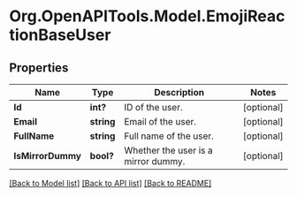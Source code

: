 # Org.OpenAPITools.Model.EmojiReactionBaseUser

## Properties

Name | Type | Description | Notes
------------ | ------------- | ------------- | -------------
**Id** | **int?** | ID of the user.  | [optional] 
**Email** | **string** | Email of the user.  | [optional] 
**FullName** | **string** | Full name of the user.  | [optional] 
**IsMirrorDummy** | **bool?** | Whether the user is a mirror dummy.  | [optional] 

[[Back to Model list]](../README.md#documentation-for-models) [[Back to API list]](../README.md#documentation-for-api-endpoints) [[Back to README]](../README.md)

